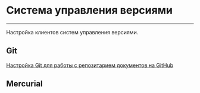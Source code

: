 # Система управления версиями #

---

Настройка клиентов систем управления версиями.

## Git ##

[Настройка Git для работы с репозитарием документов на GitHub](git_hub_setting.md)

## Mercurial ##